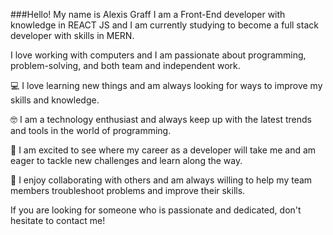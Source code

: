 ###Hello! My name is Alexis Graff
I am a Front-End developer with knowledge in REACT JS and I am currently studying to become a full stack developer with skills in MERN.

I love working with computers and I am passionate about programming, problem-solving, and both team and independent work.

:computer: I love learning new things and am always looking for ways to improve my skills and knowledge.

:nerd_face: I am a technology enthusiast and always keep up with the latest trends and tools in the world of programming.

:rocket: I am excited to see where my career as a developer will take me and am eager to tackle new challenges and learn along the way.

:handshake: I enjoy collaborating with others and am always willing to help my team members troubleshoot problems and improve their skills.

If you are looking for someone who is passionate and dedicated, don't hesitate to contact me!
